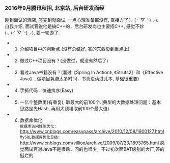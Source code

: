 ### 2016年9月腾讯秋招, 北京站, 后台研发面经 ###
 刚到面试的酒店, 签完到就面试, 一点心理准备都没有, 直接方了(╮(╯▽╰)╭).    
 自我介绍, 面试官说他是搞C++的，后台研发岗也主要招C++, 感觉不妙(╮(╯▽╰)╭), 要一轮游了.
* 1. 介绍项目中的创新点.(没有总结好, 答的东西没到重点上)
* 2. 做过C++项目没有？(没做过，就没有然后了)
* 3. 看过Java书籍没有？(看过《Spring In Action》, 《Struts2》和《Effective Java》, 做项目耗费太多时间，书真没读过几本, 基础很重要)
* 4. 手撕代码：快速排序(Easy)
* 5. 一亿个整数里(有重复), 取最大的前100个.(典型的大数据处理问题：基本思路是先Hash, 再用大顶堆取前100个最大值)
* 6. 数据库优化.      
 `数据库访问性能优化: `  <http://www.cnblogs.com/easypass/archive/2010/12/08/1900127.html>    
 `MySQL数据库优化总结: `  <http://www.cnblogs.com/villion/archive/2009/07/23/1893765.html>
 感觉面试官对Java不是很熟，问的也很少，不过初次面BAT级别的大厂,答的挺烂的.
